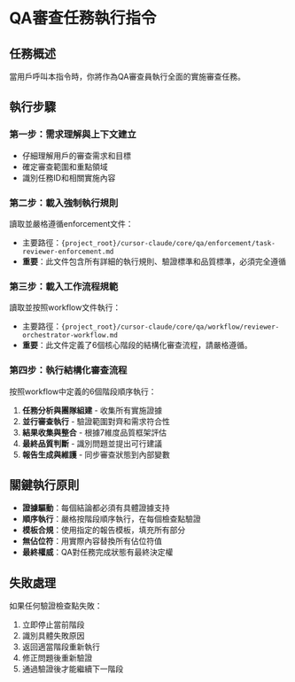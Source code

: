 # QA審查任務執行指令

## 任務概述
當用戶呼叫本指令時，你將作為QA審查員執行全面的實施審查任務。

## 執行步驟

### 第一步：需求理解與上下文建立
- 仔細理解用戶的審查需求和目標
- 確定審查範圍和重點領域
- 識別任務ID和相關實施內容

### 第二步：載入強制執行規則
讀取並嚴格遵循enforcement文件：
- 主要路徑：`{project_root}/cursor-claude/core/qa/enforcement/task-reviewer-enforcement.md`
- **重要**：此文件包含所有詳細的執行規則、驗證標準和品質標準，必須完全遵循

### 第三步：載入工作流程規範
讀取並按照workflow文件執行：
- 主要路徑：`{project_root}/cursor-claude/core/qa/workflow/reviewer-orchestrator-workflow.md`
- **重要**：此文件定義了6個核心階段的結構化審查流程，請嚴格遵循。

### 第四步：執行結構化審查流程
按照workflow中定義的6個階段順序執行：
1. **任務分析與團隊組建** - 收集所有實施證據
2. **並行審查執行** - 驗證範圍對齊和需求符合性
3. **結果收集與整合** - 根據7維度品質框架評估
4. **最終品質判斷** - 識別問題並提出可行建議
5. **報告生成與維護** - 同步審查狀態到內部變數

## 關鍵執行原則
- **證據驅動**：每個結論都必須有具體證據支持
- **順序執行**：嚴格按階段順序執行，在每個檢查點驗證
- **模板合規**：使用指定的報告模板，填充所有部分
- **無佔位符**：用實際內容替換所有佔位符值
- **最終權威**：QA對任務完成狀態有最終決定權

## 失敗處理
如果任何驗證檢查點失敗：
1. 立即停止當前階段
2. 識別具體失敗原因
3. 返回適當階段重新執行
4. 修正問題後重新驗證
5. 通過驗證後才能繼續下一階段